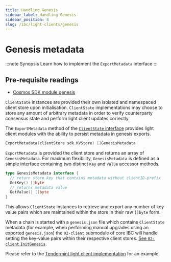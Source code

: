 ```yaml
---
title: Handling Genesis
sidebar_label: Handling Genesis
sidebar_position: 8
slug: /ibc/light-clients/genesis
---
```



# Genesis metadata

:::note Synopsis
Learn how to implement the `ExportMetadata` interface 
:::

## Pre-requisite readings

- [Cosmos SDK module genesis](https://docs.cosmos.network/v0.47/building-modules/genesis)

`ClientState` instances are provided their own isolated and namespaced client store upon initialisation. `ClientState` implementations may choose to store any amount of arbitrary metadata in order to verify counterparty consensus state and perform light client updates correctly.

The `ExportMetadata` method of the [`ClientState` interface](https://github.com/cosmos/ibc-go/blob/v7.0.0/modules/core/exported/client.go#L47) provides light client modules with the ability to persist metadata in genesis exports.

```go
ExportMetadata(clientStore sdk.KVStore) []GenesisMetadata
```

`ExportMetadata` is provided the client store and returns an array of `GenesisMetadata`. For maximum flexibility, `GenesisMetadata` is defined as a simple interface containing two distinct `Key` and `Value` accessor methods.

```go
type GenesisMetadata interface {
  // return store key that contains metadata without clientID-prefix
  GetKey() []byte
  // returns metadata value
  GetValue() []byte
}
```

This allows `ClientState` instances to retrieve and export any number of key-value pairs which are maintained within the store in their raw `[]byte` form.

When a chain is started with a `genesis.json` file which contains `ClientState` metadata (for example, when performing manual upgrades using an exported `genesis.json`) the `02-client` submodule of core IBC will handle setting the key-value pairs within their respective client stores. [See `02-client` `InitGenesis`](https://github.com/cosmos/ibc-go/blob/v7.0.0/modules/core/02-client/genesis.go#L18-L22).

Please refer to the [Tendermint light client implementation](https://github.com/cosmos/ibc-go/blob/v7.0.0/modules/light-clients/07-tendermint/genesis.go#L12) for an example.

